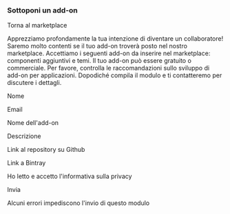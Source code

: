 ### Sottoponi un add-on

Torna al marketplace

Apprezziamo profondamente la tua intenzione di diventare un collaboratore! Saremo molto contenti se il tuo add-on troverà posto nel nostro marketplace. Accettiamo i seguenti add-on da inserire nel marketplace: componenti aggiuntivi e temi. Il tuo add-on può essere gratuito o commerciale. Per favore, controlla le raccomandazioni sullo sviluppo di add-on per applicazioni. Dopodiché compila il modulo e ti contatteremo per discutere i dettagli.

Nome

Email

Nome dell'add-on

Descrizione

Link al repository su Github

Link a Bintray

Ho letto e accetto l'informativa sulla privacy

Invia

Alcuni errori impediscono l'invio di questo modulo